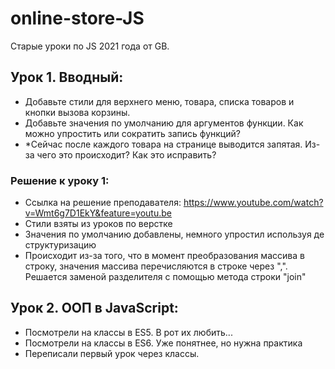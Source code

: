 # online-store-JS
Старые уроки по JS 2021 года от GB.


## Урок 1. Вводный:


- Добавьте стили для верхнего меню, товара, списка товаров и кнопки вызова корзины.
- Добавьте значения по умолчанию для аргументов функции. Как можно упростить или сократить запись функций?
- *Сейчас после каждого товара на странице выводится запятая. Из-за чего это происходит? Как это исправить?

### Решение к уроку 1:
- Ссылка на решение преподавателя: https://www.youtube.com/watch?v=Wmt6g7D1EkY&feature=youtu.be
- Стили взяты из уроков по верстке
- Значения по умолчанию добавлены, немного упростил используя де структуризацию
- Происходит из-за того, что в момент преобразования массива в строку, значения массива перечисляются в строке через ",". 
Решается заменой разделителя с помощью метода строки "join"

## Урок 2. ООП в JavaScript:

- Посмотрели на классы в ES5. В рот их любить...
- Посмотрели на классы в ES6. Уже понятнее, но нужна практика
- Переписали первый урок через классы.

